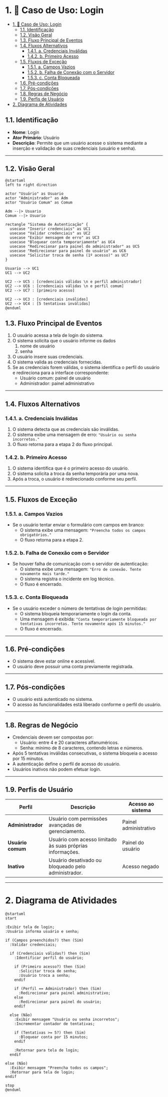

# 1. 🎯 Caso de Uso: Login
- [1. 🎯 Caso de Uso: Login](#1--caso-de-uso-login)
	- [1.1. Identificação](#11-identificação)
	- [1.2. Visão Geral](#12-visão-geral)
	- [1.3. Fluxo Principal de Eventos](#13-fluxo-principal-de-eventos)
	- [1.4. Fluxos Alternativos](#14-fluxos-alternativos)
		- [1.4.1. a. Credenciais Inválidas](#141-a-credenciais-inválidas)
		- [1.4.2. b. Primeiro Acesso](#142-b-primeiro-acesso)
	- [1.5. Fluxos de Exceção](#15-fluxos-de-exceção)
		- [1.5.1. a. Campos Vazios](#151-a-campos-vazios)
		- [1.5.2. b. Falha de Conexão com o Servidor](#152-b-falha-de-conexão-com-o-servidor)
		- [1.5.3. c. Conta Bloqueada](#153-c-conta-bloqueada)
	- [1.6. Pré-condições](#16-pré-condições)
	- [1.7. Pós-condições](#17-pós-condições)
	- [1.8. Regras de Negócio](#18-regras-de-negócio)
	- [1.9. Perfis de Usuário](#19-perfis-de-usuário)
- [2. Diagrama de Atividades](#2-diagrama-de-atividades)


## 1.1. Identificação
- **Nome**: Login  
- **Ator Primário**: Usuário  
- **Descrição**: Permite que um usuário acesse o sistema mediante a inserção e validação de suas credenciais (usuário e senha).

---


## 1.2. Visão Geral

```puml
@startuml
left to right direction

actor "Usuário" as Usuario
actor "Administrador" as Adm
actor "Usuário Comum" as Comum

Adm --|> Usuario
Comum --|> Usuario

rectangle "Sistema de Autenticação" {
  usecase "Inserir credenciais" as UC1
  usecase "Validar credenciais" as UC2
  usecase "Exibir mensagem de erro" as UC3
  usecase "Bloquear conta temporariamente" as UC4
  usecase "Redirecionar para painel do administrador" as UC5
  usecase "Redirecionar para painel do usuário" as UC6
  usecase "Solicitar troca de senha (1º acesso)" as UC7
}

Usuario --> UC1
UC1 --> UC2

UC2 --> UC5 : [credenciais válidas \n e perfil administrador]
UC2 --> UC6 : [credenciais válidas \n e perfil comum]
UC2 --> UC7 : [primeiro acesso]

UC2 --> UC3 : [credenciais inválidas]
UC2 --> UC4 : [5 tentativas inválidas]
@enduml
```

## 1.3. Fluxo Principal de Eventos
1. O usuário acessa a tela de login do sistema.
2. O sistema solicita que o usuário informe os dados
   1. nome de usuário
   2. senha
3. O usuário insere suas credenciais.
4. O sistema valida as credenciais fornecidas.
5. Se as credenciais forem válidas, o sistema identifica o perfil do usuário e redireciona para a interface correspondente:
   - Usuário comum: painel de usuário
   - Administrador: painel administrativo

---

## 1.4. Fluxos Alternativos

### 1.4.1. a. Credenciais Inválidas
1. O sistema detecta que as credenciais são inválidas.
2. O sistema exibe uma mensagem de erro: `"Usuário ou senha incorretos."`
3. O fluxo retorna para a etapa 2 do fluxo principal.

### 1.4.2. b. Primeiro Acesso
1. O sistema identifica que é o primeiro acesso do usuário.
2. O sistema solicita a troca da senha temporária por uma nova.
3. Após a troca, o usuário é redirecionado conforme seu perfil.

---

## 1.5. Fluxos de Exceção

### 1.5.1. a. Campos Vazios
- Se o usuário tentar enviar o formulário com campos em branco:
  - O sistema exibe uma mensagem: `"Preencha todos os campos obrigatórios."`
  - O fluxo retorna para a etapa 2.

### 1.5.2. b. Falha de Conexão com o Servidor
- Se houver falha de comunicação com o servidor de autenticação:
  - O sistema exibe uma mensagem: `"Erro de conexão. Tente novamente mais tarde."`
  - O sistema registra o incidente em log técnico.
  - O fluxo é encerrado.

### 1.5.3. c. Conta Bloqueada
- Se o usuário exceder o número de tentativas de login permitidas:
  - O sistema bloqueia temporariamente o login da conta.
  - Uma mensagem é exibida: `"Conta temporariamente bloqueada por tentativas incorretas. Tente novamente após 15 minutos."`
  - O fluxo é encerrado.

---

## 1.6. Pré-condições
- O sistema deve estar online e acessível.
- O usuário deve possuir uma conta previamente registrada.

---

## 1.7. Pós-condições
- O usuário está autenticado no sistema.
- O acesso às funcionalidades está liberado conforme o perfil do usuário.

---

## 1.8. Regras de Negócio
- Credenciais devem ser compostas por:
  - Usuário: entre 4 e 20 caracteres alfanuméricos.
  - Senha: mínimo de 8 caracteres, contendo letras e números.
- Após 5 tentativas inválidas consecutivas, o sistema bloqueia o acesso por 15 minutos.
- A autenticação define o perfil de acesso do usuário.
- Usuários inativos não podem efetuar login.

---

## 1.9. Perfis de Usuário
| Perfil            | Descrição                                                 | Acesso ao sistema     |
| ----------------- | --------------------------------------------------------- | --------------------- |
| **Administrador** | Usuário com permissões avançadas de gerenciamento.        | Painel administrativo |
| **Usuário comum** | Usuário com acesso limitado às suas próprias informações. | Painel do usuário     |
| **Inativo**       | Usuário desativado ou bloqueado pelo administrador.       | Acesso negado         |

---

# 2. Diagrama de Atividades

```plantuml
@startuml
start

:Exibir tela de login;
:Usuário informa usuário e senha;

if (Campos preenchidos?) then (Sim)
  :Validar credenciais;

  if (Credenciais válidas?) then (Sim)
    :Identificar perfil do usuário;

    if (Primeiro acesso?) then (Sim)
      :Solicitar troca de senha;
      :Usuário troca a senha;
    endif

    if (Perfil == Administrador) then (Sim)
      :Redirecionar para painel administrativo;
    else
      :Redirecionar para painel do usuário;
    endif

  else (Não)
    :Exibir mensagem "Usuário ou senha incorretos";
    :Incrementar contador de tentativas;

    if (Tentativas >= 5?) then (Sim)
      :Bloquear conta por 15 minutos;
    endif

    :Retornar para tela de login;
  endif

else (Não)
  :Exibir mensagem "Preencha todos os campos";
  :Retornar para tela de login;
endif

stop
@enduml
```

